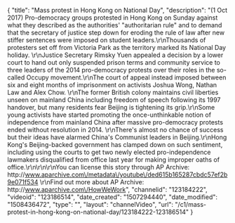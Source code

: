 {
    "title": "Mass protest in Hong Kong on National Day",
    "description": "(1 Oct 2017) Pro-democracy groups protested in Hong Kong on Sunday against what they described as the authorities' \"authoritarian rule\" and to demand that the secretary of justice step down for eroding the rule of law after new stiffer sentences were imposed on student leaders.\r\nThousands of protesters set off from Victoria Park as the territory marked its National Day holiday. \r\nJustice Secretary Rimsky Yuen appealed a decision by a lower court to hand out only suspended prison terms and community service to three leaders of the 2014 pro-democracy protests over their roles in the so-called Occupy movement.\r\nThe court of appeal instead imposed between six and eight months of imprisonment on activists Joshua Wong, Nathan Law and Alex Chow. \r\nThe former British colony maintains civil liberties unseen on mainland China including freedom of speech following its 1997 handover, but many residents fear Beijing is tightening its grip.\r\nSome young activists have started promoting the once-unthinkable notion of independence from mainland China after massive pro-democracy protests ended without resolution in 2014. \r\nThere's almost no chance of success but their ideas have alarmed China's Communist leaders in Beijing.\r\nHong Kong's Beijing-backed government has clamped down on such sentiment, including using the courts to get two newly elected pro-independence lawmakers disqualified from office last year for making improper oaths of office.\r\n\r\n\r\nYou can license this story through AP Archive: http:\/\/www.aparchive.com\/metadata\/youtube\/ded615b165287cbdc57ef2b9e071f534 \r\nFind out more about AP Archive: http:\/\/www.aparchive.com\/HowWeWork",
    "channelid": "123184222",
    "videoid": "123186514",
    "date_created": "1507294440",
    "date_modified": "1508436472",
    "type": "",
    "layout": "channelVideo",
    "url": "\/c1\/mass-protest-in-hong-kong-on-national-day\/123184222-123186514"
}